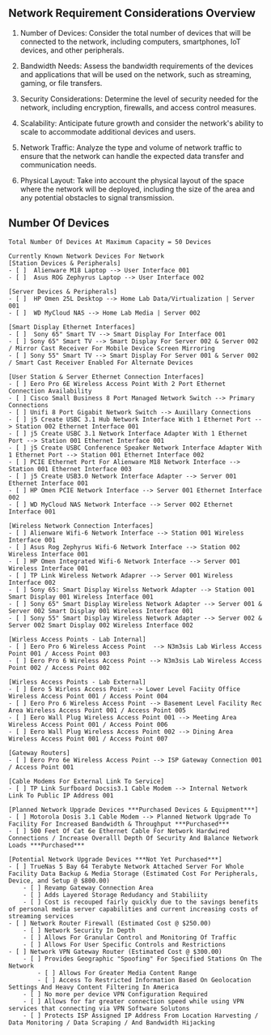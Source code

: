 ## Network Requirement Considerations Overview 
 1. Number of Devices: Consider the total number of devices that will be connected to the network, including computers, smartphones, IoT devices, and other peripherals.

 2. Bandwidth Needs: Assess the bandwidth requirements of the devices and applications that will be used on the network, such as streaming, gaming, or file transfers.

 3. Security Considerations: Determine the level of security needed for the network, including encryption, firewalls, and access control measures.

 4. Scalability: Anticipate future growth and consider the network's ability to scale to accommodate additional devices and users.

 5. Network Traffic: Analyze the type and volume of network traffic to ensure that the network can handle the expected data transfer and communication needs.

 6. Physical Layout: Take into account the physical layout of the space where the network will be deployed, including the size of the area and any potential obstacles to signal transmission.


## Number Of Devices 

```
Total Number Of Devices At Maximum Capacity = 50 Devices 
```

```
Currently Known Network Devices For Network
[Station Devices & Peripherals] 
- [ ]  Alienware M18 Laptop --> User Interface 001 
- [ ]  Asus ROG Zephyrus Laptop --> User Interface 002 

[Server Devices & Peripherals] 
- [ ]  HP Omen 25L Desktop --> Home Lab Data/Virtualization | Server 001
- [ ]  WD MyCloud NAS --> Home Lab Media | Server 002 

[Smart Display Ethernet Interfaces] 
- [ ]  Sony 65" Smart TV --> Smart Display For Interface 001 
- [ ] Sony 65" Smart TV --> Smart Display For Server 002 & Server 002 / Mirror Cast Receiver For Mobile Device Screen Mirroring  
- [ ] Sony 55" Smart TV --> Smart Display For Server 001 & Server 002 / Smart Cast Receiver Enabled For Alternate Devices

[User Station & Server Ethernet Connection Interfaces] 
- [ ] Eero Pro 6E Wireless Access Point With 2 Port Ethernet Connection Availability  
- [ ] Cisco Small Business 8 Port Managed Network Switch --> Primary Connections 
- [ ] Unifi 8 Port Gigabit Network Switch --> Auxillary Connections 
- [ ] j5 Create USBC 3.1 Hub Network Interface With 1 Ethernet Port --> Station 002 Ethernet Interface 001 
- [ ] j5 Create USBC 3.1 Network Interface Adapter With 1 Ethernet Port --> Station 001 Ethernet Interface 001 
- [ ] j5 Create USBC Conference Speaker Network Interface Adapter With 1 Ethernet Port --> Station 001 Ethernet Interface 002 
- [ ] PCIE Ethernet Port For Alienware M18 Network Interface --> Station 001 Ethernet Interface 003 
- [ ] j5 Create USB3.0 Network Interface Adapter --> Server 001 Ethernet Interface 001 
- [ ] HP Omen PCIE Network Interface --> Server 001 Ethernet Interface 002 
- [ ] WD MyCloud NAS Network Interface --> Server 002 Ethernet Interface 001 

[Wireless Network Connection Interfaces]
- [ ] Alienware Wifi-6 Network Interface --> Station 001 Wireless Interface 001 
- [ ] Asus Rog Zephyrus Wifi-6 Network Interface --> Station 002 Wireless Interface 001 
- [ ] HP Omen Integrated Wifi-6 Network Interface --> Server 001 Wireless Interface 001 
- [ ] TP Link Wireless Network Adaprer --> Server 001 Wireless Interface 002 
- [ ] Sony 65: Smart Display Wirelss Network Adapter --> Station 001 Smart Display 001 Wireless Interface 001
- [ ] Sony 65" Smart Display Wireless Network Adapter --> Server 001 & Server 002 Smart Display 001 Wireless Interface 001 
- [ ] Sony 55" Smart Display Wireless Network Adapter --> Server 002 & Server 002 Smart Display 002 Wireless Interface 002 

[Wirless Access Points - Lab Internal]
- [ ] Eero Pro 6 Wireless Access Point  --> N3m3sis Lab Wirless Access Point 001 / Access Point 003 
- [ ] Eero Pro 6 Wireless Access Point --> N3m3sis Lab Wireless Access Point 002 / Access Point 002 

[Wirless Access Points - Lab External] 
- [ ] Eero 5 Wirless Access Point --> Lower Level Faciity Office Wireless Access Point 001 / Access Point 004 
- [ ] Eero Pro 6 Wireless Access Point --> Basement Level Facility Rec Area Wireless Access Point 001 / Access Point 005 
- [ ] Eero Wall Plug Wireless Access Point 001 --> Meeting Area Wireless Access Point 001 / Access Point 006 
- [ ] Eero Wall Plug Wireless Access Point 002 --> Dining Area Wireless Access Point 001 / Access Point 007 

[Gateway Routers] 
- [ ] Eero Pro 6e Wireless Access Point --> ISP Gateway Connection 001 / Access Point 001 

[Cable Modems For External Link To Service] 
- [ ] TP Link Surfboard Docsis3.1 Cable Modem --> Internal Network Link To Public IP Address 001 

[Planned Network Upgrade Devices ***Purchased Devices & Equipment***] 
- [ ] Motorola Dosis 3.1 Cable Modem --> Planned Network Upgrade To Facility For Increased Bandwidth & Throughput ***Purchased***
- [ ] 500 Feet Of Cat 6e Ethernet Cable For Network Hardwired Connections / Increase Overalll Depth Of Security And Balance Network Loads ***Purchased***

[Potential Network Upgrade Devices ***Not Yet Purchased***]
- [ ] TrueNas 5 Bay 64 Terabyte Network Attached Server For Whole Facility Data Backup & Media Storage (Estimated Cost For Peripherals, Device, and Setup @ $800.00)
	- [ ] Revamp Gateway Connection Area 
	- [ ] Adds Layered Storage Redudancy and Stabiliity 
	- [ ] Cost is recouped fairly quickly due to the savings benefits of personal media server capabilities and current increasing costs of streaming services
- [ ] Network Router Firewall (Estimated Cost @ $250.00)
	- [ ] Network Security In Depth 
	- [ ] Allows For Granular Control and Monitoring Of Traffic 
	- [ ] Allows For User Specific Controls and Restrictions 
- [ ] Network VPN Gateway Router (Estimated Cost @ $300.00)
	- [ ] Provides Geographic "Spoofing" For Specified Stations On The Network 
		- [ ] Allows For Greater Media Content Range 
		- [ ] Access To Restricted Information Based On Geolocation Settings And Heavy Content Filtering In America 
	- [ ] No more per device VPN Configuration Required
	- [ ] Allows for far greater connection speed while using VPN services that connecting via VPN Software Solutons
	- [ ] Protects ISP Assigned IP Address From Location Harvesting / Data Monitoring / Data Scraping / And Bandwidth Hijacking
```


